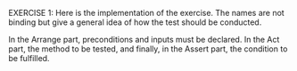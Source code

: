 EXERCISE 1:
Here is the implementation of the exercise. The names are not binding but give a general idea of how the test should be conducted. 

In the Arrange part, preconditions and inputs must be declared. In the Act part, the method to be tested, and finally, in the Assert part, the condition to be fulfilled. 
